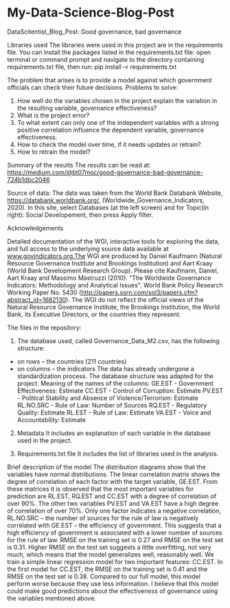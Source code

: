 # My-Data-Science-Blog-Post
DataScitentist_Blog_Post: Good governance, bad governance

Libraries used
The libraries were used in this project are in the requirements file.
You can install the packages listed in the requirements.txt file:
open terminal or command prompt and navigate to the directory containing requirements.txt file, then run:
pip install –r requirements.txt

The problem that arises is to provide a model against which government officials can check their future decisions.
Problems to solve:
1.	How well do the variables chosen in the project explain the variation in the resulting variable, governance effectiveness?
2.	What is the project error?
3.	To what extent can only one of the independent variables with a strong positive correlation influence the dependent variable, governance effectiveness.
4.	How to check the model over time, if it needs updates or retrain?.
5.	How to retrain the model?

Summary of the results
The results can be read at:
https://medium.com/@bt07moc/good-governance-bad-governance-724b1dbc2046

Source of data:
The data was taken from the World Bank Databank Website, https://databank.worldbank.org/, (Worldwide_Governance_Indicators, 2020).
In this site, select Databases (at the left screen) and for Topic(in right): Social Developement, then press Apply filter. 

 Acknowledgements

Detailed documentation of the WGI, interactive tools for exploring the data, and full access to the underlying source data available at www.govindicators.org.The WGI are produced by Daniel Kaufmann (Natural Resource Governance Institute and Brookings Institution) and Aart Kraay (World Bank Development Research Group). Please cite Kaufmann, Daniel, Aart Kraay and Massimo Mastruzzi (2010). "The Worldwide Governance Indicators: Methodology and Analytical Issues". World Bank Policy Research Working Paper No. 5430 (http://papers.ssrn.com/sol3/papers.cfm?abstract_id=1682130). The WGI do not reflect the official views of the Natural Resource Governance Institute, the Brookings Institution, the World Bank, its Executive Directors, or the countries they represent.

The files in the repository:
1.	The database used, called Governance_Data_M2.csv, has the following structure:
-	on rows – the countries (211 countries)
-	on columns – the indicators
The data has already undergone a standardization process.
The database structure was adapted for the project.
Meaning of the names of the columns:
GE.EST - Government Effectiveness: Estimate
CC.EST - Control of Corruption: Estimate
PV.EST - Political Stability and Absence of Violence/Terrorism: Estimate
RL.NO.SRC - Rule of Law: Number of Sources
RQ.EST - Regulatory Quality: Estimate
RL.EST - Rule of Law: Estimate
VA.EST - Voice and Accountability: Estimate
 
2.	Metadata
It includes an explanation of each variable in the database used in the project.

3.	Requirements.txt file
It includes the list of libraries used in the analysis.

Brief description of the model
The distribution diagrams show that the variables have normal distributions.
The linear correlation matrix shows the degree of correlation of each factor with the target variable, GE.EST. From these matrices it is observed that the most important variables for prediction are RL.EST, RQ.EST and CC.EST with a degree of correlation of over 90%. The other two variables PV.EST and VA.EST have a high degree of correlation of over 70%.
Only one factor indicates a negative correlation, RL.NO.SRC – the number of sources for the rule of law is negatively correlated with GE.EST – the efficiency of government. This suggests that a high efficiency of government is associated with a lower number of sources for the rule of law.
RMSE on the training set is 0.27 and RMSE on the test set is 0.31. Higher RMSE on the test set suggests a little overfitting, not very much, which means that the model generalizes well, reasonably well.
We train a simple linear regression model for two important features: CC.EST.
In the first model for CC.EST, the RMSE on the training set is 0.41 and the RMSE on the test set is 0.38. 
Compared to our full model, this model perform worse because they use less information.
I believe that this model could make good predictions about the effectiveness of governance using the variables mentioned above.



